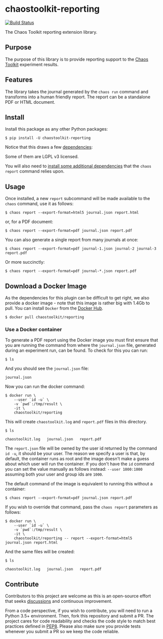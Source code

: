 # chaostoolkit-reporting

[![Build Status](https://travis-ci.org/chaostoolkit/chaostoolkit-reporting.svg?branch=master)](https://travis-ci.org/chaostoolkit/chaostoolkit-reporting)

The Chaos Toolkit reporting extension library.

## Purpose

The purpose of this library is to provide reporting support to the
[Chaos Toolkit][chaostoolkit] experiment results.

[chaostoolkit]: http://chaostoolkit.org

## Features

The library takes the journal generated by the `chaos run` command
and transforms into a human friendly report. The report can be a standalone
PDF or HTML document.

## Install

Install this package as any other Python packages:

```console
$ pip install -U chaostoolkit-reporting
```

Notice that this draws a few [dependencies][deps]:

[deps]: https://github.com/chaostoolkit/chaostoolkit-reporting/blob/master/requirements.txt

Some of them are LGPL v3 licensed.

You will also need to [install some additional dependencies](uni-install.md) that the `chaos report` command relies upon.


## Usage

Once installed, a new `report` subcommand will be made available to the
`chaos` command, use it as follows:

```console
$ chaos report --export-format=html5 journal.json report.html
```

or, for a PDF document:

```console
$ chaos report --export-format=pdf journal.json report.pdf
```

You can also generate a single report from many journals at once:

```console
$ chaos report --export-format=pdf journal-1.json journal-2 journal-3 report.pdf
```

Or more succinctly:

```console
$ chaos report --export-format=pdf journal-*.json report.pdf
```

## Download a Docker Image

As the dependencies for this plugin can be difficult to get right, we also
provide a docker image - note that this image is rather big with 1.4Gb to
pull. You can install `Docker` from the [Docker Hub][dockerhub].

[dockerhub]: https://hub.docker.com/search?q=&type=edition&offering=community

```console
$ docker pull chaostoolkit/reporting
```

### Use a Docker container

To generate a PDF report using the Docker image you must first ensure that you are running the command from where the `journal.json`
file, generated during an experiment run, can be found. To check for this you can run:


```console
$ ls
```

And you should see the `journal.json` file:

```
journal.json
```

Now you can run the docker command:

```console
$ docker run \
    --user `id -u` \
    -v `pwd`:/tmp/result \
    -it \
    chaostoolkit/reporting
```

This will create `chaostoolkit.log` and `report.pdf` files in this directory.

```console
$ ls
```

```
chaostoolkit.log   journal.json   report.pdf
```

The `report.json` file will be owned by the user id returned by the command `id -u`, it should
be your user. The reason we specify a user is that, by default, the container
runs as root and the image doesn't make a guess about which user will run
the container. If you don't have the `id` command you can set the value
manually as follows instead: `--user 1000:1000` assuming both your user and
group ids are `1000`.

The default command of the image is equivalent to running this without a
container:

```console
$ chaos report --export-format=pdf journal.json report.pdf
```

If you wish to override that command, pass the `chaos report` parameters as
follows:

```console
$ docker run \
    --user `id -u` \
    -v `pwd`:/tmp/result \
    -it \
    chaostoolkit/reporting -- report --export-format=html5 journal.json report.html

```

And the same files will be created:

```console
$ ls
```

```
chaostoolkit.log   journal.json   report.pdf
```

## Contribute

Contributors to this project are welcome as this is an open-source effort that
seeks [discussions][join] and continuous improvement.

[join]: https://join.chaostoolkit.org/

From a code perspective, if you wish to contribute, you will need to run a 
Python 3.5+ environment. Then, fork this repository and submit a PR. The
project cares for code readability and checks the code style to match best
practices defined in [PEP8][pep8]. Please also make sure you provide tests
whenever you submit a PR so we keep the code reliable.

[pep8]: https://pycodestyle.readthedocs.io/en/latest/

